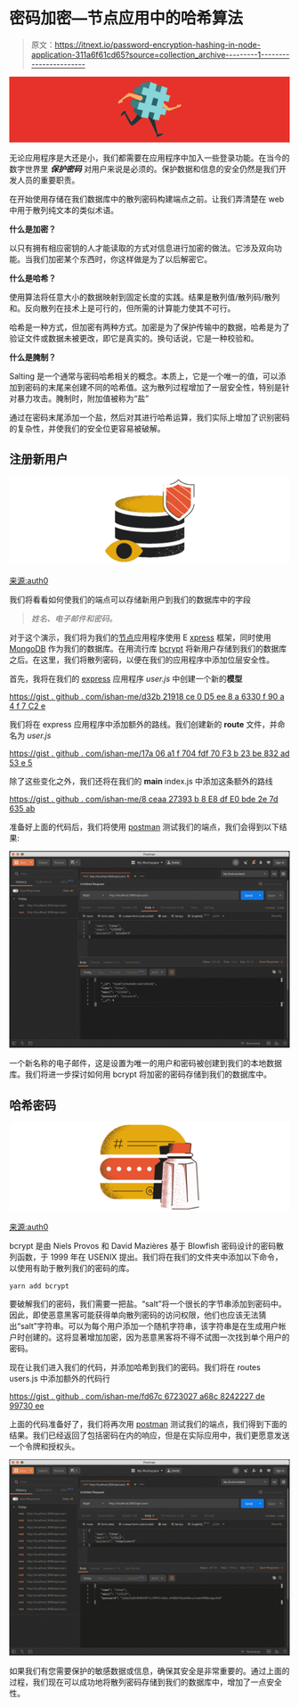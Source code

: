 # 密码加密—节点应用中的哈希算法

> 原文：<https://itnext.io/password-encryption-hashing-in-node-application-311a6f61cd65?source=collection_archive---------1----------------------->

![](img/3ec7742b0d0b0cfc3247131ad3147d20.png)

无论应用程序是大还是小，我们都需要在应用程序中加入一些登录功能。在当今的数字世界里 ***保护密码*** 对用户来说是必须的。保护数据和信息的安全仍然是我们开发人员的重要职责。

在开始使用存储在我们数据库中的散列密码构建端点之前。让我们弄清楚在 web 中用于散列纯文本的类似术语。

**什么是加密？**

以只有拥有相应密钥的人才能读取的方式对信息进行加密的做法。它涉及双向功能。当我们加密某个东西时，你这样做是为了以后解密它。

**什么是哈希？**

使用算法将任意大小的数据映射到固定长度的实践。结果是散列值/散列码/散列和。反向散列在技术上是可行的，但所需的计算能力使其不可行。

哈希是一种方式，但加密有两种方式。加密是为了保护传输中的数据，哈希是为了验证文件或数据未被更改，即它是真实的。换句话说，它是一种校验和。

**什么是腌制？**

Salting 是一个通常与密码哈希相关的概念。本质上，它是一个唯一的值，可以添加到密码的末尾来创建不同的哈希值。这为散列过程增加了一层安全性，特别是针对暴力攻击。腌制时，附加值被称为“盐”

通过在密码末尾添加一个盐，然后对其进行哈希运算，我们实际上增加了识别密码的复杂性，并使我们的安全位更容易被破解。

## 注册新用户

![](img/6b9f40c1f61f7b10b9f5cbbaced72885.png)

[来源:auth0](https://auth0.com)

我们将看看如何使我们的端点可以存储新用户到我们的数据库中的字段

> *姓名、电子邮件和密码。*

对于这个演示，我们将为我们的[节点](https://nodejs.org/en/)应用程序使用 E [xpress](https://expressjs.com/) 框架，同时使用 [MongoDB](https://www.mongodb.com/) 作为我们的数据库。在用流行库 [bcrypt](https://yarnpkg.com/en/package/bcrypt) 将新用户存储到我们的数据库之后。在这里，我们将散列密码，以便在我们的应用程序中添加位层安全性。

首先，我将在我们的 [express](https://expressjs.com/) 应用程序 *user.js* 中创建一个新的**模型**

[https://gist . github . com/ishan-me/d32b 21918 ce 0 D5 ee 8 a 6330 f 90 a 4 f 7 C2 e](https://gist.github.com/ishan-me/d32b21918ce0d5ee8a6330f90a4f7c2e)

我们将在 express 应用程序中添加额外的路线。我们创建新的 **route** 文件，并命名为 *user.js*

[https://gist . github . com/ishan-me/17a 06 a1 f 704 fdf 70 F3 b 23 be 832 ad 53 e 5](https://gist.github.com/ishan-me/17a06a1f704fdf70f3b23be832ad53e5)

除了这些变化之外，我们还将在我们的 **main** index.js 中添加这条额外的路线

[https://gist . github . com/ishan-me/8 ceaa 27393 b 8 E8 df E0 bde 2e 7d 635 ab](https://gist.github.com/ishan-me/8ceaa27393b8e8dfe0bdbde2e7d635ab)

准备好上面的代码后，我们将使用 [postman](https://www.getpostman.com/) 测试我们的端点，我们会得到以下结果:

![](img/daf597be434289af51114b45b32e8bc7.png)

一个新名称的电子邮件，这是设置为唯一的用户和密码被创建到我们的本地数据库。我们将进一步探讨如何用 bcrypt 将加密的密码存储到我们的数据库中。

## 哈希密码

![](img/82a306dfb13062163f2e9464084fbf49.png)

[来源:auth0](https://auth0.com)

bcrypt 是由 Niels Provos 和 David Mazières 基于 Blowfish 密码设计的密码散列函数，于 1999 年在 USENIX 提出。我们将在我们的文件夹中添加以下命令，以使用有助于散列我们的密码的库。

```
yarn add bcrypt
```

要破解我们的密码，我们需要一把盐。“salt”将一个很长的字节串添加到密码中。因此，即使恶意黑客可能获得单向散列密码的访问权限，他们也应该无法猜出“salt”字符串。可以为每个用户添加一个随机字符串，该字符串是在生成用户帐户时创建的。这将显著增加加密，因为恶意黑客将不得不试图一次找到单个用户的密码。

现在让我们进入我们的代码，并添加哈希到我们的密码。我们将在 routes users.js 中添加额外的代码行

[https://gist . github . com/ishan-me/fd67c 6723027 a68c 8242227 de 99730 ee](https://gist.github.com/ishan-me/fd67c6723027a68c8242227de99730ee)

上面的代码准备好了，我们将再次用 [postman](https://www.getpostman.com/) 测试我们的端点，我们得到下面的结果。我们已经返回了包括密码在内的响应，但是在实际应用中，我们更愿意发送一个令牌和授权头。

![](img/f56b500cca804294265982e4a557ebc3.png)

如果我们有您需要保护的敏感数据或信息，确保其安全是非常重要的。通过上面的过程，我们现在可以成功地将散列密码存储到我们的数据库中，增加了一点安全性。